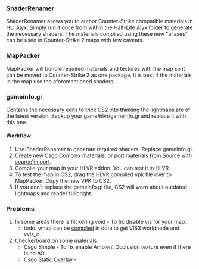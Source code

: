 ### ShaderRenamer
ShaderRenamer allows you to author Counter-Strike compatible materials in HL: Alyx. Simply run it once from within the Half-Life Alyx folder to generate the necessary shaders. The materials compiled using these new "aliases" can be used in Counter-Strike 2 maps with few caveats.

### MapPacker
MapPacker will bundle required materials and textures with the map so it can be moved to Counter-Strike 2 as one package. It is best if the materials in the map use the aforementioned shaders.

### gameinfo.gi
Contains the necessary edits to trick CS2 into thinking the lightmaps are of the latest version. Backup your game/hlvr/gameinfo.gi and replace it with this one. 

#### Workflow

1. Use ShaderRenamer to generate required shaders. Replace gameinfo.gi.
2. Create new Csgo Complex materials, or port materials from Source with [source1import](https://github.com/kristiker/source1import).
3. Compile your map in your HLVR addon. You can test it in HLVR.
4. To test the map in CS2, drag the HLVR compiled vpk file over to MapPacker. Copy the new VPK to CS2.
5. If you don't replace the gameinfo.gi file, CS2 will warn about outdated lightmaps and render fullbright.

### Problems

1. In some areas there is flickering void - To fix disable vis for your map.
    - todo. vmap can be [compiled](/content/dota_addons/cs2/maps/COMPILEVIS3.cmd) in dota to get VIS3 worldnode and vvis_c.
3. Checkerboard on some materials
    - Csgo Simple - To fix enable Ambient Occlusion texture even if there is no AO.
    - Csgo Static Overlay - 
